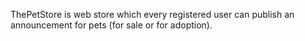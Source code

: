 ThePetStore is web store which every registered user can publish an announcement for pets (for sale or for adoption).
